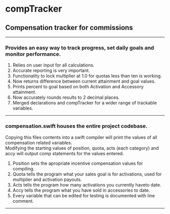 # compTracker
## Compensation tracker for commissions
---
### Provides an easy way to track progress, set daily goals and monitor performance.
  1. Relies on user input for all calculations.
  2. Accurate reporting is very important.
  3. Functionality to lock multiplier at 1.0 for quotas less than ten is working.
  4. Now returns difference between current attainment and goal values.
  5. Prints percent to goal based on both Activation and Accessory attainment.
  6. Now accurately rounds results to 2 decimal places.
  7. Merged declarations and compTracker for a wider range of trackable variables.

---
### compensation.swift houses the entire project codebase.  
Copying this files contents into a swift compiler will print the values of all compensation related variables.  
Modifying the starting values of position, quota, acts (each category) and accy will output comp statements for the values entered.  
  1. Position sets the apropriate incentive compensation values for compiling.  
  2. Quota tells the program what your sales goal is for activations, used for multiplier and activation payouts.  
  3. Acts tells the program how many activations you currently haveto date.  
  4. Accy tells the program what you have sold in accessories to date.   
  5. Every variable that can be edited for testing is documented with line comment. 
	
---
